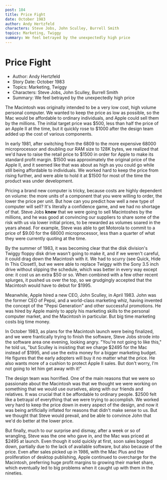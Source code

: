 ```yaml
---
post: 184
title: Price Fight
date: October 1983
author: Andy Hertzfeld
characters: Steve Jobs, John Sculley, Burrell Smith
topics: Marketing, Twiggy
summary: We feel betrayed by the unexpectedly high price
---
```


# Price Fight
* Author: Andy Hertzfeld
* Story Date: October 1983
* Topics: Marketing, Twiggy
* Characters: Steve Jobs, John Sculley, Burrell Smith
* Summary: We feel betrayed by the unexpectedly high price

The Macintosh was originally intended to be a very low cost, high volume personal computer.  We wanted to keep the price as low as possible, so the Mac would be affordable to ordinary individuals, and Apple could sell them by the millions.  The initial target price was $500, less than half the price of an Apple II at the time, but it quickly rose to $1000 after the design team added up the cost of various components.


In early 1981, after switching from the 6809 to the more expensive 68000 microprocessor and doubling our RAM size to 128K bytes, we realized that we'd have to raise the retail price to $1500 in order for Apple to make its standard profit margin.  $1500 was approximately the original price of the Apple II, and it seemed like that was about as high as you could go while still being affordable to individuals.  We worked hard to keep the price from rising further, and were able to hold it at $1500 for most of the time the product was under development.

Pricing a brand new computer is tricky, because costs are highly dependent on volume: the more units of a component that you were willing to order, the lower the price per unit. But how can you predict how well a new type of computer will sell? It's literally a confidence game, and we had no shortage of that.  Steve Jobs **knew** that we were going to sell Macintoshes by the millions, and he was good at convincing our suppliers to share some of the risk with us via lower initial prices, to be rewarded as volumes soared in the years ahead.  For example, Steve was able to get Motorola to commit to a price of $9.00 for the 68000 microprocessor, less than a quarter of what they were currently quoting at the time.

By the summer of 1983, it was becoming clear that the disk division's Twiggy floppy disk drive wasn't going to make it, and if we weren't careful, it could drag down the Macintosh with it.  We had to scurry (see Quick, Hide In This Closet!), but we were able to replace Twiggy with the Sony 3.5 inch drive without slipping the schedule, which was better in every way except one: it cost us an extra $50 or so.  When combined with a few other recent splurges, it pushed us over the top, so we grudgingly accepted that the Macintosh would have to debut for $1995.

Meanwhile, Apple hired a new CEO, John Sculley, in April 1983.  John was the former CEO of Pepsi, and a world-class marketing whiz, having invented the concept of the "Pepsi Generation" and other successful promotions.  He was hired by Apple mainly to apply his marketing skills to the personal computer market, and the Macintosh in particular.  But big time marketing costs big time money.

In October 1983, as plans for the Macintosh launch were being finalized, and we were frantically trying to finish the software, Steve Jobs strode into the software area one evening, looking angry. "You're not going to like this," he told us, "but Sculley is insisting that we charge $2495 for the Mac instead of $1995, and use the extra money for a bigger marketing budget.  He figures that the early adopters will buy it no matter what the price.  He also wants more of a cushion to protect Apple II sales.  But don't worry, I'm not going to let him get away with it!"

The design team was horrified.  One of the main reasons that we were so passionate about the Macintosh was that we thought we were working on something that we would use ourselves, along with our friends and relatives.  It was crucial that it be affordable to ordinary people.  $2500 felt like a betrayal of everything that we were trying to accomplish.  We worked very hard to keep the price down in every aspect of the design, and now it was being artificially inflated for reasons that didn't make sense to us. But we thought that Steve would prevail, and be able to convince John that we'd do better at the lower price.

But finally, much to our surprise and dismay, after a week or so of wrangling, Steve was the one who gave in, and the Mac was priced at $2495 at launch.   Even though it sold quickly at first, soon sales bogged down, partially due to the lack of available software, but also because of the price.  Even after sales picked up in 1986, with the Mac Plus and the proliferation of desktop publishing, Apple continued to overcharge for the Macintosh, preferring huge profit margins to growing their market share, which eventually led to big problems when it caught up with them in the nineties.

